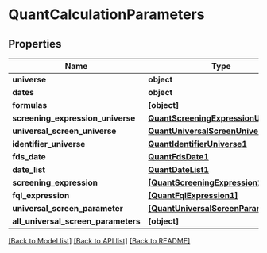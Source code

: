 # QuantCalculationParameters


## Properties
Name | Type | Description | Notes
------------ | ------------- | ------------- | -------------
**universe** | **object** |  | 
**dates** | **object** |  | 
**formulas** | **[object]** |  | [optional] 
**screening_expression_universe** | [**QuantScreeningExpressionUniverse1**](QuantScreeningExpressionUniverse1.md) |  | [optional] 
**universal_screen_universe** | [**QuantUniversalScreenUniverse1**](QuantUniversalScreenUniverse1.md) |  | [optional] 
**identifier_universe** | [**QuantIdentifierUniverse1**](QuantIdentifierUniverse1.md) |  | [optional] 
**fds_date** | [**QuantFdsDate1**](QuantFdsDate1.md) |  | [optional] 
**date_list** | [**QuantDateList1**](QuantDateList1.md) |  | [optional] 
**screening_expression** | [**[QuantScreeningExpression1]**](QuantScreeningExpression1.md) |  | [optional] 
**fql_expression** | [**[QuantFqlExpression1]**](QuantFqlExpression1.md) |  | [optional] 
**universal_screen_parameter** | [**[QuantUniversalScreenParameter1]**](QuantUniversalScreenParameter1.md) |  | [optional] 
**all_universal_screen_parameters** | **[object]** |  | [optional] 

[[Back to Model list]](../README.md#documentation-for-models) [[Back to API list]](../README.md#documentation-for-api-endpoints) [[Back to README]](../README.md)


